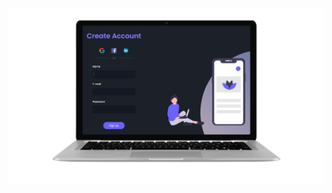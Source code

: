 ![](https://github.com/YasminHernandes/UI-SignUpForm/blob/master/screenshots/screenshot-signUp.png?raw=truegit)